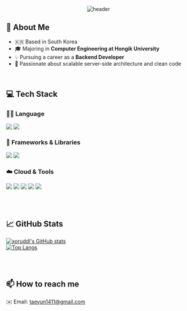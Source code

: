 <div align="center">

  <!--Header-->
  ![header](https://capsule-render.vercel.app/api?type=waving&color=blue&height=250&section=header&text=Welcome%20to%20xoruddl's%20GitHub!&fontSize=35)

</div>

<div>

  ## 👋 About Me
  - 🇰🇷 Based in South Korea  
  - 🎓 Majoring in **Computer Engineering at Hongik University**  
  - 💡 Pursuing a career as a **Backend Developer**  
  - 🔧 Passionate about scalable server-side architecture and clean code

  <br/>

  ## 💻 Tech Stack

  ### 🧑‍💻 Language  
  <img src="https://img.shields.io/badge/Java-007396?style=flat-square&logo=Java&logoColor=white"/>
  <img src="https://img.shields.io/badge/C++-00599C?style=flat-square&logo=C%2B%2B&logoColor=white"/>

  <br/>

  ### 🔧 Frameworks & Libraries  
  <img src="https://img.shields.io/badge/Spring Boot-6DB33F?style=flat-square&logo=Spring-Boot&logoColor=white"/>
  <img src="https://img.shields.io/badge/JPA-59666C?style=flat-square&logo=Hibernate&logoColor=white"/>

  <br/>

  ### ☁️ Cloud & Tools  
  <img src="https://img.shields.io/badge/Amazon AWS-232F3E?style=flat-square&logo=Amazon-AWS&logoColor=white"/>
  <img src="https://img.shields.io/badge/GitHub-181717?style=flat-square&logo=GitHub&logoColor=white"/>
  <img src="https://img.shields.io/badge/MySQL-4479A1?style=flat-square&logo=MySQL&logoColor=white"/>
  <img src="https://img.shields.io/badge/Docker-2496ED?style=flat-square&logo=Docker&logoColor=white"/>
  <img src="https://img.shields.io/badge/Postman-FF6C37?style=flat-square&logo=Postman&logoColor=white"/>

  <br/><br/>

  ## 📈 GitHub Stats

  [![xoruddl's GitHub stats](https://github-readme-stats.vercel.app/api?username=xoruddl&show_icons=true&theme=tokyonight)](https://github.com/anuraghazra/github-readme-stats)  
  [![Top Langs](https://github-readme-stats.vercel.app/api/top-langs/?username=xoruddl&layout=compact&theme=tokyonight)](https://github.com/anuraghazra/github-readme-stats)

  <br/><br/>

  ## 📫 How to reach me

  ✉️ Email: taeyun1411@gmail.com

</div>
